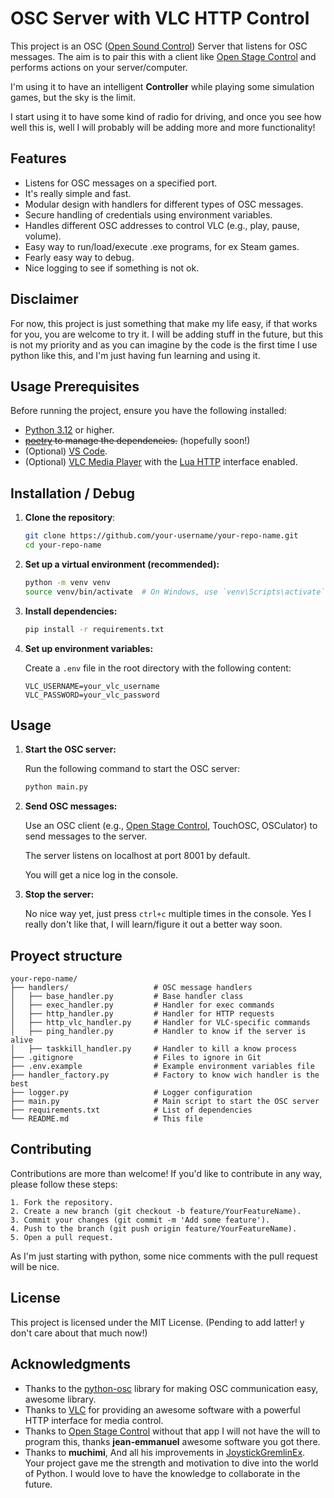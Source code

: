 # OSC Server with VLC HTTP Control

This project is an OSC ([Open Sound Control](https://opensoundcontrol.stanford.edu/index.html)) Server that listens for OSC messages. The aim is to pair this with a client like [Open Stage Control](https://openstagecontrol.ammd.net/) and performs actions on your server/computer.

I'm using it to have an intelligent **Controller** while playing some simulation games, but the sky is the limit.

I start using it to have some kind of radio for driving, and once you see how well this is, well I will probably will be adding more and more functionality!

## Features
- Listens for OSC messages on a specified port.
- It's really simple and fast.
- Modular design with handlers for different types of OSC messages.
- Secure handling of credentials using environment variables.
- Handles different OSC addresses to control VLC (e.g., play, pause, volume).
- Easy way to run/load/execute .exe programs, for ex Steam games.
- Fearly easy way to debug.
- Nice logging to see if something is not ok.

## Disclaimer
For now, this project is just something that make my life easy, if that works for you, you are welcome to try it. I will be adding stuff in the future, but this is not my priority and as you can imagine by the code is the first time I use python like this, and I'm just having fun learning and using it. 

## Usage Prerequisites
Before running the project, ensure you have the following installed:

- [Python 3.12](https://www.python.org/downloads/) or higher.
- ~~[poetry](https://github.com/python-poetry/poetry) to manage the dependencies.~~ (hopefully soon!)
- (Optional) [VS Code](https://code.visualstudio.com/).
- (Optional) [VLC Media Player](https://www.videolan.org/) with the [Lua HTTP](https://code.videolan.org/videolan/vlc/-/blob/master/share/lua/README.txt) interface enabled.

## Installation / Debug

1. **Clone the repository**:
   ```bash
   git clone https://github.com/your-username/your-repo-name.git
   cd your-repo-name
   ```

2. **Set up a virtual environment (recommended):**
    ```bash
    python -m venv venv
    source venv/bin/activate  # On Windows, use `venv\Scripts\activate`
    ```

3. **Install dependencies:**
    ```bash
    pip install -r requirements.txt
    ```

4. **Set up environment variables:**

    Create a `.env` file in the root directory with the following content:
    ```
    VLC_USERNAME=your_vlc_username
    VLC_PASSWORD=your_vlc_password
    ```

## Usage

1. **Start the OSC server:**

    Run the following command to start the OSC server:
    ```bash
    python main.py
    ```

2. **Send OSC messages:**

    Use an OSC client (e.g., [Open Stage Control](https://openstagecontrol.ammd.net/), TouchOSC, OSCulator) to send messages to the server.
    
    The server listens on localhost at port 8001 by default.

    You will get a nice log in the console.

3. **Stop the server:**

    No nice way yet, just press ``ctrl+c`` multiple times in the console. Yes I really don't like that, I will learn/figure it out a better way soon.

## Proyect structure

    your-repo-name/
    ├── handlers/                   # OSC message handlers
    │   ├── base_handler.py         # Base handler class
    │   ├── exec_handler.py         # Handler for exec commands
    │   ├── http_handler.py         # Handler for HTTP requests
    │   ├── http_vlc_handler.py     # Handler for VLC-specific commands
    │   ├── ping_handler.py         # Handler to know if the server is alive
    │   ├── taskkill_handler.py     # Handler to kill a know process
    ├── .gitignore                  # Files to ignore in Git
    ├── .env.example                # Example environment variables file
    ├── handler_factory.py          # Factory to know wich handler is the best
    ├── logger.py                   # Logger configuration
    ├── main.py                     # Main script to start the OSC server
    ├── requirements.txt            # List of dependencies
    └── README.md                   # This file

## Contributing
Contributions are more than welcome! If you'd like to contribute in any way, please follow these steps:

    1. Fork the repository.
    2. Create a new branch (git checkout -b feature/YourFeatureName).
    3. Commit your changes (git commit -m 'Add some feature').
    4. Push to the branch (git push origin feature/YourFeatureName).
    5. Open a pull request.

As I'm just starting with python, some nice comments with the pull request will be nice.

## License
This project is licensed under the MIT License. (Pending to add latter! y don't care about that much now!)

## Acknowledgments

- Thanks to the [python-osc](https://pypi.org/project/python-osc/) library for making OSC communication easy, awesome library.
- Thanks to [VLC](https://www.videolan.org/) for providing an awesome software with a powerful HTTP interface for media control.
- Thanks to [Open Stage Control](https://openstagecontrol.ammd.net/) without that app I will not have the will to program this, thanks **jean-emmanuel** awesome software you got there.
- Thanks to **muchimi**, And all his improvements in [JoystickGremlinEx](https://github.com/muchimi/JoystickGremlinEx). Your project gave me the strength and motivation to dive into the world of Python. I would love to have the knowledge to collaborate in the future.